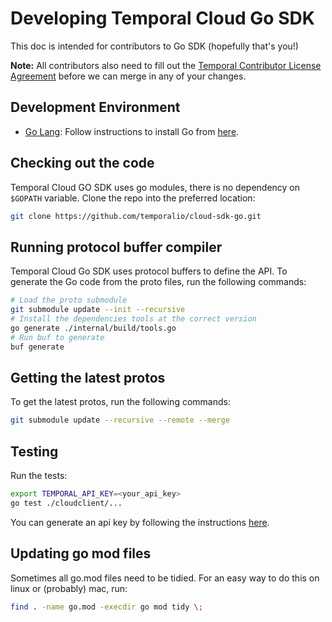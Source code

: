 # Developing Temporal Cloud Go SDK

This doc is intended for contributors to Go SDK (hopefully that's you!)

**Note:** All contributors also need to fill out the [Temporal Contributor License Agreement](https://gist.github.com/samarabbas/7dcd41eb1d847e12263cc961ccfdb197) before we can merge in any of your changes.

## Development Environment

* [Go Lang](https://golang.org/): Follow instructions to install Go from [here](https://go.dev/doc/install).

## Checking out the code

Temporal Cloud GO SDK uses go modules, there is no dependency on `$GOPATH` variable. Clone the repo into the preferred location:

```bash
git clone https://github.com/temporalio/cloud-sdk-go.git
```

## Running protocol buffer compiler

Temporal Cloud Go SDK uses protocol buffers to define the API. To generate the Go code from the proto files, run the following commands:

```bash
# Load the proto submodule
git submodule update --init --recursive
# Install the dependencies tools at the correct version
go generate ./internal/build/tools.go
# Run buf to generate
buf generate

```

## Getting the latest protos
To get the latest protos, run the following commands:

```bash
git submodule update --recursive --remote --merge
```


## Testing

Run the tests:

```bash
export TEMPORAL_API_KEY=<your_api_key>
go test ./cloudclient/...
```

You can generate an api key by following the instructions [here](https://docs.temporal.io/cloud/api-keys#generate-an-api-key).


## Updating go mod files

Sometimes all go.mod files need to be tidied. For an easy way to do this on linux or (probably) mac,
run:

```bash
find . -name go.mod -execdir go mod tidy \;
```

